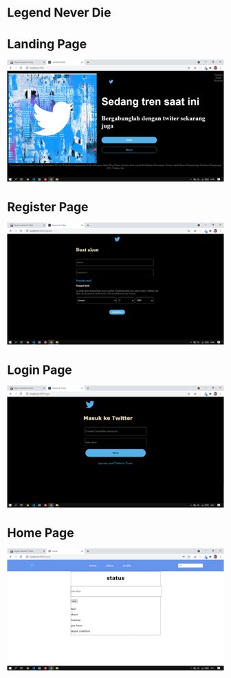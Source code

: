 # Legend Never Die

# Landing Page

![landing](./screenshots/landing.png)

# Register Page

![register](./screenshots/register.png)

# Login Page

![login](./screenshots/login.png)

# Home Page

![home](./screenshots/home.png)
